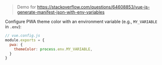 > Demo for https://stackoverflow.com/questions/64608853/vue-js-generate-manifest-json-with-env-variables

Configure PWA theme color with an environment variable (e.g., `MY_VARIABLE` in `.env`):

```js
// vue.config.js
module.exports = {
  pwa: {
    themeColor: process.env.MY_VARIABLE,
  }
}
```
